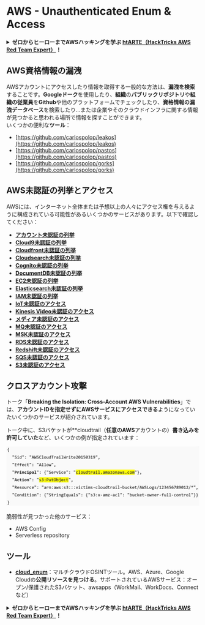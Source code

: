 # AWS - Unauthenticated Enum & Access

<details>

<summary><strong>ゼロからヒーローまでAWSハッキングを学ぶ</strong> <a href="https://training.hacktricks.xyz/courses/arte"><strong>htARTE（HackTricks AWS Red Team Expert）</strong></a><strong>！</strong></summary>

HackTricksをサポートする他の方法：

* **HackTricksで企業を宣伝したい**または**HackTricksをPDFでダウンロードしたい**場合は、[**SUBSCRIPTION PLANS**](https://github.com/sponsors/carlospolop)をチェックしてください！
* [**公式PEASS＆HackTricksグッズ**](https://peass.creator-spring.com)を入手する
* [**The PEASS Family**](https://opensea.io/collection/the-peass-family)を発見し、独占的な[**NFTs**](https://opensea.io/collection/the-peass-family)のコレクションを見つける
* **💬 [Discordグループ](https://discord.gg/hRep4RUj7f)**に参加するか、[telegramグループ](https://t.me/peass)に参加するか、**Twitter** 🐦 [**@hacktricks\_live**](https://twitter.com/hacktricks\_live)**をフォロー**する
* **ハッキングトリックを共有するには、**[**HackTricks**](https://github.com/carlospolop/hacktricks)と[**HackTricks Cloud**](https://github.com/carlospolop/hacktricks-cloud)のGitHubリポジトリにPRを提出**してください。

</details>

## AWS資格情報の漏洩

AWSアカウントにアクセスしたり情報を取得する一般的な方法は、**漏洩を検索**することです。**Googleドーク**を使用したり、**組織**の**パブリックリポジトリ**や**組織の従業員**を**Github**や他のプラットフォームでチェックしたり、**資格情報の漏洩データベース**を検索したり...または企業やそのクラウドインフラに関する情報が見つかると思われる場所で情報を探すことができます。\
いくつかの便利な**ツール**：

* [https://github.com/carlospolop/leakos](https://github.com/carlospolop/leakos)
* [https://github.com/carlospolop/pastos](https://github.com/carlospolop/pastos)
* [https://github.com/carlospolop/gorks](https://github.com/carlospolop/gorks)

## AWS未認証の列挙とアクセス

AWSには、インターネット全体または予想以上の人々にアクセス権を与えるように構成されている可能性があるいくつかのサービスがあります。以下で確認してください：

* [**アカウント未認証の列挙**](aws-accounts-unauthenticated-enum.md)
* [**Cloud9未認証の列挙**](https://github.com/carlospolop/hacktricks-cloud/blob/master/pentesting-cloud/aws-security/aws-unauthenticated-enum-access/broken-reference/README.md)
* [**Cloudfront未認証の列挙**](aws-cloudfront-unauthenticated-enum.md)
* [**Cloudsearch未認証の列挙**](https://github.com/carlospolop/hacktricks-cloud/blob/master/pentesting-cloud/aws-security/aws-unauthenticated-enum-access/broken-reference/README.md)
* [**Cognito未認証の列挙**](aws-cognito-unauthenticated-enum.md)
* [**DocumentDB未認証の列挙**](aws-documentdb-enum.md)
* [**EC2未認証の列挙**](aws-ec2-unauthenticated-enum.md)
* [**Elasticsearch未認証の列挙**](aws-elasticsearch-unauthenticated-enum.md)
* [**IAM未認証の列挙**](aws-iam-and-sts-unauthenticated-enum.md)
* [**IoT未認証のアクセス**](aws-iot-unauthenticated-enum.md)
* [**Kinesis Video未認証のアクセス**](aws-kinesis-video-unauthenticated-enum.md)
* [**メディア未認証のアクセス**](aws-media-unauthenticated-enum.md)
* [**MQ未認証のアクセス**](aws-mq-unauthenticated-enum.md)
* [**MSK未認証のアクセス**](aws-msk-unauthenticated-enum.md)
* [**RDS未認証のアクセス**](aws-rds-unauthenticated-enum.md)
* [**Redshift未認証のアクセス**](aws-redshift-unauthenticated-enum.md)
* [**SQS未認証のアクセス**](aws-sqs-unauthenticated-enum.md)
* [**S3未認証のアクセス**](aws-s3-unauthenticated-enum.md)

## クロスアカウント攻撃

トーク「**Breaking the Isolation: Cross-Account AWS Vulnerabilities**」では、**アカウントIDを指定せずにAWSサービスにアクセスできる**ようになっていたいくつかのサービスが紹介されています。

トーク中に、S3バケットが**cloudtrail（**任意のAWS**アカウントの）**書き込みを許可していた**など、いくつかの例が指定されています：

![](<../../../.gitbook/assets/image (260).png>)

脆弱性が見つかった他のサービス：

* AWS Config
* Serverless repository

## ツール

* [**cloud\_enum**](https://github.com/initstring/cloud\_enum)：マルチクラウドOSINTツール。AWS、Azure、Google Cloudの**公開リソースを見つける**。サポートされているAWSサービス：オープン/保護されたS3バケット、awsapps（WorkMail、WorkDocs、Connectなど）

<details>

<summary><strong>ゼロからヒーローまでAWSハッキングを学ぶ</strong> <a href="https://training.hacktricks.xyz/courses/arte"><strong>htARTE（HackTricks AWS Red Team Expert）</strong></a><strong>！</strong></summary>

HackTricksをサポートする他の方法：

* **HackTricksで企業を宣伝したい**または**HackTricksをPDFでダウンロードしたい**場合は、[**SUBSCRIPTION PLANS**](https://github.com/sponsors/carlospolop)をチェックしてください！
* [**公式PEASS＆HackTricksグッズ**](https://peass.creator-spring.com)を入手する
* [**The PEASS Family**](https://opensea.io/collection/the-peass-family)を発見し、独占的な[**NFTs**](https://opensea.io/collection/the-peass-family)のコレクションを見つける
* **💬 [Discordグループ](https://discord.gg/hRep4RUj7f)**に参加するか、[telegramグループ](https://t.me/peass)に参加するか、**Twitter** 🐦 [**@hacktricks\_live**](https://twitter.com/hacktricks\_live)**をフォロー**する
* **ハッキングトリックを共有するには、**[**HackTricks**](https://github.com/carlospolop/hacktricks)と[**HackTricks Cloud**](https://github.com/carlospolop/hacktricks-cloud)のGitHubリポジトリにPRを提出**してください。

</details>
